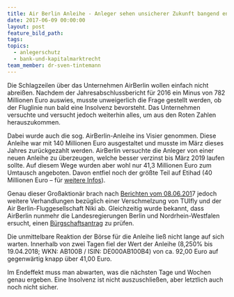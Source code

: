 ```yaml
---
title: Air Berlin Anleihe - Anleger sehen unsicherer Zukunft bangend entgegen
date: 2017-06-09 00:00:00
layout: post
feature_bild_path:
tags:
topics:
  - anlegerschutz
  - bank-und-kapitalmarktrecht
team_member: dr-sven-tintemann
---
```



Die Schlagzeilen über das Unternehmen AirBerlin wollen einfach nicht abreißen. Nachdem der Jahresabschlussbericht für 2016 ein Minus von 782 Millionen Euro auswies, musste unweigerlich die Frage gestellt werden, ob der Fluglinie nun bald eine Insolvenz bevorsteht. Das Unternehmen versuchte und versucht jedoch weiterhin alles, um aus den Roten Zahlen herauszukommen.

Dabei wurde auch die sog. AirBerlin-Anleihe ins Visier genommen. Diese Anleihe war mit 140 Millionen Euro ausgestaltet und musste im März dieses Jahres zurückgezahlt werden. AirBerlin versuchte die Anleger von einer neuen Anleihe zu überzeugen, welche besser verzinst bis März 2019 laufen sollte. Auf diesem Wege wurden aber wohl nur 41,3 Millionen Euro zum Umtausch angeboten. Davon entfiel noch der größte Teil auf Etihad (40 Millionen Euro – für [weitere Infos](http://www.airliners.de/nur-anleger-air-berlin-anleihe/40779)).

Genau dieser Großaktionär brach nach [Berichten vom 08.06.201](https://www.welt.de/wirtschaft/article165338030/Fuer-Air-Berlin-wird-es-jetzt-richtig-eng.html)7 jedoch weitere Verhandlungen bezüglich einer Verschmelzung von TUIfly und der Air Berlin-Fluggesellschaft Niki ab. Gleichzeitig wurde bekannt, dass AirBerlin nunmehr die Landesregierungen Berlin und Nordrhein-Westfalen ersucht, einen [Bürgschaftsantrag](https://www.welt.de/wirtschaft/article165345596/Air-Berlin-bittet-die-Politik-um-Hilfe.html) zu prüfen.

Die unmittelbare Reaktion der Börse für die Anleihe ließ nicht lange auf sich warten. Innerhalb von zwei Tagen fiel der Wert der Anleihe (8,250% bis 19.04.2018; WKN: AB100B / ISIN: DE000AB100B4) von ca. 92,00 Euro auf gegenwärtig knapp über 41,00 Euro.

Im Endeffekt muss man abwarten, was die nächsten Tage und Wochen genau ergeben. Eine Insolvenz ist nicht auszuschließen, aber letztlich auch noch nicht sicher.